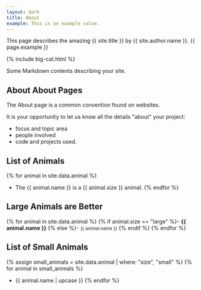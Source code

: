 ```yaml
---
layout: dark
title: About
example: This is an example value.
---
```


This page describes the amazing {{ site.title }} by {{ site.author.name }}.
{{ page.example }}

{% include big-cat.html %}

Some Markdown contents describing your site.

## About About Pages

The About page is a common convention found on websites.

It is your opportunity to let us know all the details "about" your project:

- focus and topic area
- people involved
- code and projects used.

## List of Animals

{% for animal in site.data.animal %}
- The {{ animal.name }} is a {{ animal.size }} animal.
{% endfor %}

## Large Animals are Better

{% for animal in site.data.animal %}
{% if animal.size == "large" %}- <strong style="color: {{ animal.color }};">{{ animal.name }}</strong>
{% else %}- <small>{{ animal.name }}</small>
{% endif %}
{% endfor %}

## List of Small Animals

{% assign small_animals = site.data.animal | where: "size", "small" %}
{% for animal in small_animals %}
- {{ animal.name | upcase }}
{% endfor %}
